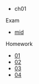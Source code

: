 - ch01

Exam

- [mid](/docs/机械振动/mid/README.md)

Homework

- [01](/docs/机械振动/HW/01/README.md)
- [02](/docs/机械振动/HW/02/README.md)
- [03](/docs/机械振动/HW/03/README.md)
- [04](/docs/机械振动/HW/04/README.md)
